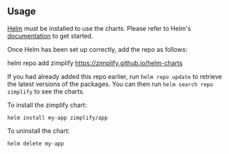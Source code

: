 ## Usage

[Helm](https://helm.sh) must be installed to use the charts.  Please refer to
Helm's [documentation](https://helm.sh/docs) to get started.

Once Helm has been set up correctly, add the repo as follows:

  helm repo add zimplify https://zimplify.github.io/helm-charts

If you had already added this repo earlier, run `helm repo update` to retrieve
the latest versions of the packages.  You can then run `helm search repo
zimplify` to see the charts.

To install the zimplify chart:

    helm install my-app zimplify/app

To uninstall the chart:

    helm delete my-app
